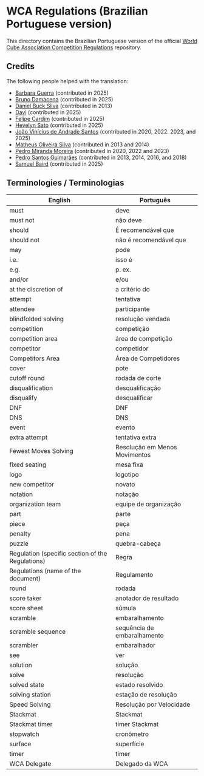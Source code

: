 # WCA Regulations (Brazilian Portuguese version)

This directory contains the Brazilian Portuguese version of
the official [World Cube Association Competition Regulations](https://worldcubeassociation.org/regulations/) repository.

## Credits

The following people helped with the translation:

* [Barbara Guerra](https://www.worldcubeassociation.org/persons/2019RIBE11) (contributed in 2025)
* [Bruno Damacena](https://www.worldcubeassociation.org/persons/2017DAMA01) (contributed in 2025)
* [Daniel Buck Silva](https://www.worldcubeassociation.org/persons/2012SILV10) (contributed in 2013)
* [Davi]() (contributed in 2025)
* [Felipe Cardim](https://www.worldcubeassociation.org/persons/2016CARD06) (contributed in 2025)
* [Hevelyn Sato](https://www.worldcubeassociation.org/persons/2011SATO02) (contributed in 2025)
* [João Vinícius de Andrade Santos](https://www.worldcubeassociation.org/persons/2016SANT66) (contributed in 2020, 2022. 2023, and 2025)
* [Matheus Oliveira Silva](https://www.worldcubeassociation.org/persons/2012SILV10) (contributed in 2013 and 2014)
* [Pedro Miranda Moreira](https://www.worldcubeassociation.org/persons/2014MORE05) (contributed in 2020, 2022 and 2023)
* [Pedro Santos Guimarães](https://www.worldcubeassociation.org/persons/2007GUIM01) (contributed in 2013, 2014, 2016, and 2018)
* [Samuel Baird](https://www.worldcubeassociation.org/persons/2016BAIR01) (contributed in 2025)


## Terminologies / Terminologias

| English | Português |
|-|-|
|must|deve|
|must not|não deve|
|should|É recomendável que|
|should not|não é recomendável que|
|may|pode|
|i.e.|isso é|
|e.g.|p. ex.|
|and/or|e/ou|
|at the discretion of|a critério do|
|attempt|tentativa|
|attendee|participante|
|blindfolded solving|resolução vendada|
|competition|competição|
|competition area|área de competição|
|competitor|competidor|
|Competitors Area|Área de Competidores|
|cover|pote|
|cutoff round|rodada de corte|
|disqualification|desqualificação|
|disqualify|desqualificar|
|DNF|DNF|
|DNS|DNS|
|event|evento|
|extra attempt|tentativa extra|
|Fewest Moves Solving|Resolução em Menos Movimentos|
|fixed seating|mesa fixa|
|logo|logotipo|
|new competitor|novato|
|notation|notação|
|organization team|equipe de organização|
|part|parte|
|piece|peça|
|penalty|pena|
|puzzle|quebra-cabeça|
|Regulation (specific section of the Regulations)|Regra|
|Regulations (name of the document)|Regulamento|
|round|rodada|
|score taker|anotador de resultado|
|score sheet|súmula|
|scramble|embaralhamento|
|scramble sequence|sequência de embaralhamento|
|scrambler|embaralhador|
|see|ver|
|solution|solução|
|solve|resolução|
|solved state|estado resolvido|
|solving station|estação de resolução|
|Speed Solving|Resolução por Velocidade|
|Stackmat|Stackmat|
|Stackmat timer|timer Stackmat|
|stopwatch|cronômetro|
|surface|superfície|
|timer|timer|
|WCA Delegate|Delegado da WCA|
